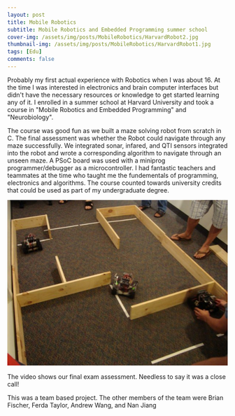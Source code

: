 ```yaml
---
layout: post
title: Mobile Robotics
subtitle: Mobile Robotics and Embedded Programming summer school
cover-img: /assets/img/posts/MobileRobotics/HarvardRobot2.jpg
thumbnail-img: /assets/img/posts/MobileRobotics/HarvardRobot1.jpg
tags: [Edu]
comments: false
---
```


Probably my first actual experience with Robotics when I was about 16. At the time I was interested in electronics and brain computer interfaces but didn't have the necessary resources or knowledge to get started learning any of it. I enrolled in a summer school at Harvard University and took a course in "Mobile Robotics and Embedded Programming" and "Neurobiology". 

The course was good fun as we built a maze solving robot from scratch in C. The final assessment was whether the Robot could navigate through any maze successfully. We integrated sonar, infared, and QTI sensors integrated into the robot and wrote a corresponding algorithm to navigate through an unseen maze. A PSoC board was used with a miniprog programmer/debugger as a microcontroller. I had fantastic teachers and teammates at the time who taught me the fundementals of programming, electronics and algorithms. The course counted towards university credits that could be used as part of my undergraduate degree.

<img src="/assets/img/posts/MobileRobotics/HarvardRobot4.jpg" alt="">

The video shows our final exam assessment. Needless to say it was a close call! 

This was a team based project. The other members of the team were Brian Fischer, Ferda Taylor, Andrew Wang, and Nan Jiang

